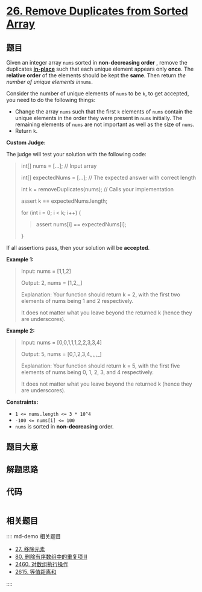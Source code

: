 # [26. Remove Duplicates from Sorted Array](https://leetcode.com/problems/remove-duplicates-from-sorted-array/)

## 题目

Given an integer array `nums` sorted in **non-decreasing order** , remove the
duplicates [**in-place**](https://en.wikipedia.org/wiki/In-place_algorithm)
such that each unique element appears only **once**. The **relative order** of
the elements should be kept the **same**. Then return _the number of unique
elements in_`nums`.

Consider the number of unique elements of `nums` to be `k`, to get accepted,
you need to do the following things:

- Change the array `nums` such that the first `k` elements of `nums` contain the unique elements in the order they were present in `nums` initially. The remaining elements of `nums` are not important as well as the size of `nums`.
- Return `k`.

**Custom Judge:**

The judge will test your solution with the following code:

> int[] nums = [...]; // Input array
>
> int[] expectedNums = [...]; // The expected answer with correct length
>
> int k = removeDuplicates(nums); // Calls your implementation
>
> assert k == expectedNums.length;
>
> for (int i = 0; i < k; i++) {
>
> > assert nums[i] == expectedNums[i];
>
> }

If all assertions pass, then your solution will be **accepted**.

**Example 1:**

> Input: nums = [1,1,2]
>
> Output: 2, nums = [1,2,_]
>
> Explanation: Your function should return k = 2, with the first two elements of nums being 1 and 2 respectively.
>
> It does not matter what you leave beyond the returned k (hence they are underscores).

**Example 2:**

> Input: nums = [0,0,1,1,1,2,2,3,3,4]
>
> Output: 5, nums = [0,1,2,3,4,_,_,_,_,_]
>
> Explanation: Your function should return k = 5, with the first five elements of nums being 0, 1, 2, 3, and 4 respectively.
>
> It does not matter what you leave beyond the returned k (hence they are underscores).

**Constraints:**

- `1 <= nums.length <= 3 * 10^4`
- `-100 <= nums[i] <= 100`
- `nums` is sorted in **non-decreasing** order.

## 题目大意

## 解题思路

## 代码

```javascript

```

## 相关题目

:::: md-demo 相关题目

- [27. 移除元素](./0027.md)
- [80. 删除有序数组中的重复项 II](./0080.md)
- [2460. 对数组执行操作](https://leetcode.com/problems/apply-operations-to-an-array)
- [2615. 等值距离和](https://leetcode.com/problems/sum-of-distances)

::::
